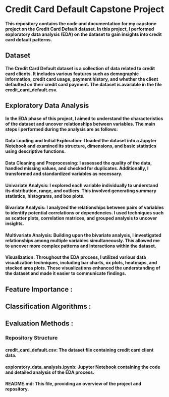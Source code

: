 # Credit Card Default Capstone Project

#### This repository contains the code and documentation for my capstone project on the Credit Card Default dataset. In this project, I performed exploratory data analysis (EDA) on the dataset to gain insights into credit card default patterns.

## Dataset

#### The Credit Card Default dataset is a collection of data related to credit card clients. It includes various features such as demographic information, credit card usage, payment history, and whether the client defaulted on their credit card payment. The dataset is available in the file credit_card_default.csv.

## Exploratory Data Analysis

#### In the EDA phase of this project, I aimed to understand the characteristics of the dataset and uncover relationships between variables. The main steps I performed during the analysis are as follows:

#### Data Loading and Initial Exploration: I loaded the dataset into a Jupyter Notebook and examined its structure, dimensions, and basic statistics using descriptive functions.

#### Data Cleaning and Preprocessing: I assessed the quality of the data, handled missing values, and checked for duplicates. Additionally, I transformed and standardized variables as necessary.

#### Univariate Analysis: I explored each variable individually to understand its distribution, range, and outliers. This involved generating summary statistics, histograms, and box plots.

#### Bivariate Analysis: I analyzed the relationships between pairs of variables to identify potential correlations or dependencies. I used techniques such as scatter plots, correlation matrices, and grouped analysis to uncover insights.

#### Multivariate Analysis: Building upon the bivariate analysis, I investigated relationships among multiple variables simultaneously. This allowed me to uncover more complex patterns and interactions within the dataset.

#### Visualization: Throughout the EDA process, I utilized various data visualization techniques, including bar charts, ox plots, heatmaps, and stacked area plots. These visualizations enhanced the understanding of the dataset and made it easier to communicate findings.

## Feature Importance :

## Classification Algorithms :

## Evaluation Methods :



### Repository Structure

#### credit_card_default.csv: The dataset file containing credit card client data.

#### exploratory_data_analysis.ipynb: Jupyter Notebook containing the code and detailed analysis of the EDA process.

#### README.md: This file, providing an overview of the project and repository.
